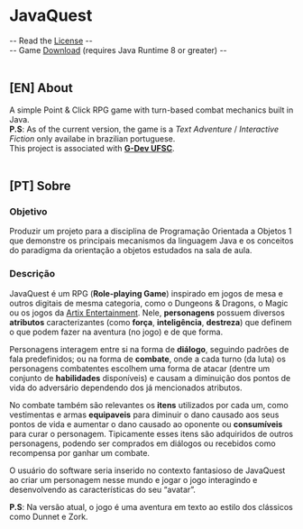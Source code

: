 JavaQuest
====

-- Read the [License](https://github.com/Zkirmisher/JavaQuest/blob/master/LICENSE.txt) --<br/>
-- Game [Download](http://bit.ly/javaquest-gd) (requires Java Runtime 8 or greater) --<br/>
<br/>

[EN] About
--------

A simple Point &amp; Click RPG game with turn-based combat mechanics built in Java.<br/>
**P.S**: As of the current version, the game is a *Text Adventure* / *Interactive Fiction* only availabe in brazilian portuguese.<br/>
This project is associated with **[G-Dev UFSC](https://g-devufsc.github.io/)**.<br/>
<br/>


[PT] Sobre
--------


### Objetivo

Produzir um projeto para a disciplina de Programação Orientada a Objetos 1 que demonstre os principais mecanismos da linguagem Java e os conceitos do paradigma da orientação a objetos estudados na sala de aula.<br/>


### Descrição

JavaQuest é um RPG (**Role-playing Game**) inspirado em jogos de mesa e outros digitais de mesma categoria, como o Dungeons & Dragons, o Magic ou os jogos da [Artix Entertainment](https://portal.battleon.com/). Nele, **personagens** possuem diversos **atributos** caracterizantes (como **força**, **inteligência**, **destreza**) que definem o que podem fazer na aventura (no jogo) e de que forma.<br/>

Personagens interagem entre si na forma de **diálogo**, seguindo padrões de fala predefinidos; ou na forma de **combate**, onde a cada turno (da luta) os personagens combatentes escolhem uma forma de atacar (dentre um conjunto de **habilidades** disponíveis) e causam a diminuição dos pontos de vida do adversário dependendo dos já mencionados atributos.<br/>

No combate também são relevantes os **itens** utilizados por cada um, como vestimentas e armas **equipaveis** para diminuir o dano causado aos seus pontos de vida e aumentar o dano causado ao oponente ou **consumíveis** para curar o personagem. Tipicamente esses itens são adquiridos de outros personagens, podendo ser comprados em diálogos ou recebidos como recompensa por ganhar um combate.<br/>

O usuário do software seria inserido no contexto fantasioso de JavaQuest ao criar um personagem nesse mundo e jogar o jogo interagindo e desenvolvendo as características do seu “avatar”.<br/>

**P.S**: Na versão atual, o jogo é uma aventura em texto ao estilo dos clássicos como Dunnet e Zork.
